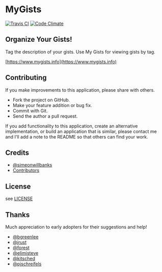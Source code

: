 MyGists  
========================

[![Travis CI](https://secure.travis-ci.org/simeonwillbanks/mygists.png?branch=master)](http://travis-ci.org/simeonwillbanks/mygists)  [![Code Climate](https://codeclimate.com/badge.png)](https://codeclimate.com/github/simeonwillbanks/mygists)

## Organize Your Gists!
Tag the description of your gists. Use My Gists for viewing gists by tag.

[https://www.mygists.info](https://www.mygists.info)



## Contributing

If you make improvements to this application, please share with others.

* Fork the project on GitHub.
* Make your feature addition or bug fix.
* Commit with Git.
* Send the author a pull request.

If you add functionality to this application, create an alternative implementation, or build an application that is similar, please contact me and I'll add a note to the README so that others can find your work.

## Credits

* [@simeonwillbanks](https://github.com/simeonwillbanks)
* [Contributors](https://github.com/simeonwillbanks/mygists/graphs/contributors)

## License

see [LICENSE](https://github.com/simeonwillbanks/mygists/blob/master/LICENSE.md)

## Thanks

Much appreciation to early adopters for their suggestions and help!

* [@bgreenlee](https://github.com/bgreenlee)
* [@jrust](https://github.com/jrust)
* [@forest](https://github.com/forest)
* [@elimisteve](https://github.com/elimisteve)
* [@kitsched](https://github.com/kitsched)
* [@pjschreifels](https://github.com/pjschreifels)
